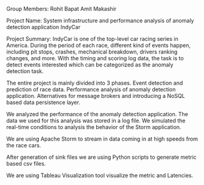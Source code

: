 Group Members:
Rohit Bapat
Amit Makashir

Project Name:
System infrastructure and performance analysis of anomaly detection application IndyCar

Project Summary:
IndyCar is  one  of  the  top-level  car  racing  series  in  America.  During  the  period  of  each race, different kind of events happen, including pit stops, crashes, mechanical breakdown, drivers  ranking  changes,  and  more. With  the  timing  and  scoring  log  data,  the  task  is to detect events interested which can be categorized as the anomaly detection task.

The entire project is mainly divided into 3 phases.
Event detection and prediction of race data.
Performance analysis of anomaly detection application.
Alternatives for message brokers and introducing a NoSQL based data persistence layer.

We analyzed the performance of the anomaly detection application. The data we used for this analysis was stored in a log file. We simulated the real-time conditions to analysis the behavior of the Storm application.

We are using Apache Storm to stream in data coming in at high speeds from the race cars.

After generation of sink files we are using Python scripts to generate metric based csv files.

We are using Tableau Visualization tool visualize the metric and Latencies.
